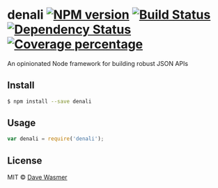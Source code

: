 # denali [![NPM version][npm-image]][npm-url] [![Build Status][travis-image]][travis-url] [![Dependency Status][daviddm-image]][daviddm-url] [![Coverage percentage][coveralls-image]][coveralls-url]

An opinionated Node framework for building robust JSON APIs


## Install

```sh
$ npm install --save denali
```


## Usage

```js
var denali = require('denali');
```

## License

MIT © [Dave Wasmer](http://davewasmer.com)


[npm-image]: https://badge.fury.io/js/denali.svg
[npm-url]: https://npmjs.org/package/denali
[travis-image]: https://travis-ci.org/davewasmer/denali.svg?branch=master
[travis-url]: https://travis-ci.org/davewasmer/denali
[daviddm-image]: https://david-dm.org/davewasmer/denali.svg?theme=shields.io
[daviddm-url]: https://david-dm.org/davewasmer/denali
[coveralls-image]: https://coveralls.io/repos/davewasmer/denali/badge.svg
[coveralls-url]: https://coveralls.io/r/davewasmer/denali
